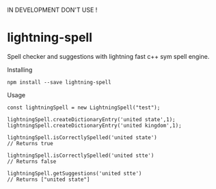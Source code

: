 IN DEVELOPMENT DON'T USE !

# lightning-spell
Spell checker and suggestions with lightning fast c++ sym spell engine.

Installing

```npm install --save lightning-spell```

Usage

```
const lightningSpell = new LightningSpell("test");
        
lightningSpell.createDictionaryEntry('united state',1);
lightningSpell.createDictionaryEntry('united kingdom',1);

lightningSpell.isCorrectlySpelled('united state')
// Returns true

lightningSpell.isCorrectlySpelled('united stte')
// Returns false

lightningSpell.getSuggestions('united stte')
// Returns ["united state"]

```
